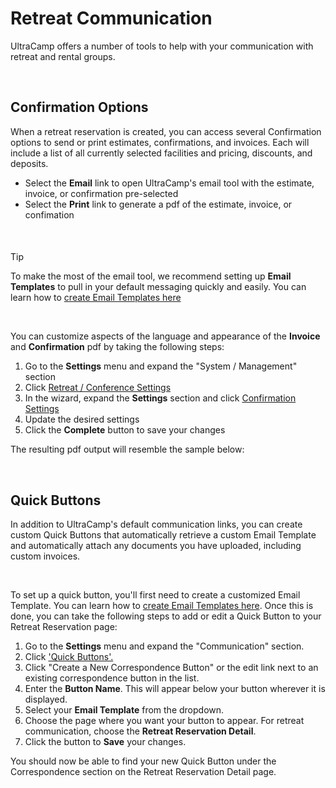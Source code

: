 # Retreat Communication
UltraCamp offers a number of tools to help with your communication with retreat and rental groups.


 


## Confirmation Options


When a retreat reservation is created, you can access several Confirmation options to send or print estimates, confirmations, and invoices. Each will include a list of all currently selected facilities and pricing, discounts, and deposits. 


* Select the **Email** link to open UltraCamp's email tool with the estimate, invoice, or confirmation pre-selected
* Select the **Print** link to generate a pdf of the estimate, invoice, or confimation


 



#### 
 Tip


To make the most of the email tool, we recommend setting up **Email Templates** to pull in your default messaging quickly and easily. You can learn how to [create Email Templates here](https://help.ultracamp.com/hc/en-us/articles/9973916676372)



 


You can customize aspects of the language and appearance of the **Invoice** and **Confirmation** pdf by taking the following steps:


1. Go to the **Settings** menu and expand the "System / Management" section
2. Click [Retreat / Conference Settings](https://www.ultracamp.com/admin/Wizards/RetreatSetup/Default.aspx)
3. In the wizard, expand the **Settings** section and click [Confirmation Settings](https://www.ultracamp.com/Admin/Wizards/RetreatSetup/confirmationsettings.aspx)
4. Update the desired settings
5. Click the **Complete** button to save your changes


The resulting pdf output will resemble the sample below:





 


## Quick Buttons


In addition to UltraCamp's default communication links, you can create custom Quick Buttons that automatically retrieve a custom Email Template and automatically attach any documents you have uploaded, including custom invoices.


 


To set up a quick button, you'll first need to create a customized Email Template. You can learn how to [create Email Templates here](https://help.ultracamp.com/hc/en-us/articles/9973916676372). Once this is done, you can take the following steps to add or edit a Quick Button to your Retreat Reservation page:


1. Go to the **Settings** menu and expand the "Communication" section.
2. Click ['Quick Buttons'.](https://www.ultracamp.com/admin/Config/correspondenceButtonsList.aspx)
3. Click "Create a New Correspondence Button" or the edit link next to an existing correspondence button in the list.
4. Enter the **Button Name**. This will appear below your button wherever it is displayed.
5. Select your **Email Template** from the dropdown.
6. Choose the page where you want your button to appear. For retreat communication, choose the **Retreat Reservation Detail**.
7. Click the button to **Save** your changes.


You should now be able to find your new Quick Button under the Correspondence section on the Retreat Reservation Detail page.

